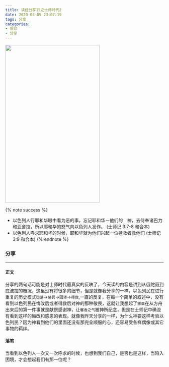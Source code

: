 ```yaml
---
title: 读经分享15之士师时代2
date: 2020-03-09 23:07:19
tags: 分享
categories:
- 信仰
- 分享
---
```

<img src="https://hexo-1257711631.cos.ap-nanjing.myqcloud.com/markdownpic/20200308230825.png" width=300 height=500>

{% note success %}
* 以色列人行耶和华眼中看为恶的事，忘记耶和华－他们的　神，去侍奉诸巴力和亚舍拉，所以耶和华的怒气向以色列人发作。
                                                (士师记 3:7-8 和合本)
* 以色列人呼求耶和华的时候，耶和华就为他们兴起一位拯救者救他们
                                                (士师记 3:9 和合本)
{% endnote %}

### 分享
***

#### 正文

分享的两句话可能是对士师时代最真实的反映了，今天读的内容是讲到从俄陀聂到底波拉的概况，这里没有将很多的细节，但是就像我分享的一样，以色列民在进行重复的历史模式`堕落`->`惩罚`->`回转`->`得救`,一直的反复，在每一个简单的叙述中，没有看到以色列民在悔改后或者得救后对神的那种敬畏，这就让我想起了`挪亚`在从方舟出来后的第一件事就是献祭感谢神，让`馨香之气`被神所纪念，但是在士师记中确没有看到这样的悔改和感恩的表现。就像我昨天分享的一样，为什么神要这样考验以色列民？因为神看到他们的里面还没有那完全顺服的心，还容易受各样偶像或其它事物的羁绊。

#### 落笔

当看到以色列人一次又一次呼求的时候，也想到我们自己，是否也是这样，当陷入困境，才会想起我们有那一位呢？